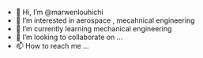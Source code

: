 - 👋 Hi, I’m @marwenlouhichi
- 👀 I’m interested in aerospace , mecahnical engineering 
- 🌱 I’m currently learning mechanical engineering 
- 💞️ I’m looking to collaborate on ...
- 📫 How to reach me ...

<!---
marwenlouhichi/marwenlouhichi is a ✨ special ✨ repository because its `README.md` (this file) appears on your GitHub profile.
You can click the Preview link to take a look at your changes.
--->
